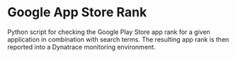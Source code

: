 # Google App Store Rank

Python script for checking the Google Play Store app rank for a given application in combination with search terms. 
The resulting app rank is then reported into a Dynatrace monitoring environment.
